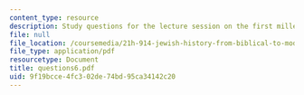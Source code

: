 ```yaml
---
content_type: resource
description: Study questions for the lecture session on the first millennium and Maimonides.
file: null
file_location: /coursemedia/21h-914-jewish-history-from-biblical-to-modern-times-fall-2007/9f19bcce4fc302de74bd95ca34142c20_questions6.pdf
file_type: application/pdf
resourcetype: Document
title: questions6.pdf
uid: 9f19bcce-4fc3-02de-74bd-95ca34142c20
---
```

